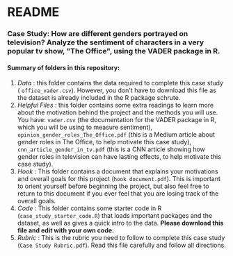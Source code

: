# README

### Case Study: How are different genders portrayed on television?  Analyze the sentiment of characters in a very popular tv show, "The Office", using the VADER package in R.

#### Summary of folders in this repository:

1. *Data* : this folder contains the data required to complete this case study ( `office_vader.csv`).  However, you don't have to download this file as the dataset is already included in the R package schrute.
2. *Helpful Files* : this folder contains some extra readings to learn more about the motivation behind the project and the methods you will use. You have: `vader.csv` (the documentation for the VADER package in R, which you will be using to measure sentiment), `opinion_gender_roles_The_Office.pdf` (this is a Medium article about gender roles in The Office, to help motivate this case study), `cnn_article_gender_in_tv.pdf` (this is a CNN article showing how gender roles in television can have lasting effects, to help motivate this case study).
3. *Hook* : This folder contains a document that explains your motivations and overall goals for this project (`hook document.pdf`). This is important to orient yourself before beginning the project, but also feel free to return to this document if you ever feel that you are losing track of the overall goals.
4. *Code* : This folder contains some starter code in R (`case_study_starter_code.R`) that loads important packages and the dataset, as well as gives a quick intro to the data.  **Please download this file and edit with your own code.**
5. *Rubric* : This is the rubric you need to follow to complete this case study (`Case Study Rubric.pdf`).  Read this file carefully and follow all directions.


